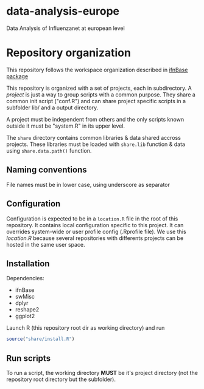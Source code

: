 # data-analysis-europe
Data Analysis of Influenzanet at european level

# Repository organization

This repository follows the workspace organization described in [ifnBase package](https://github.com/cturbelin/ifnBase/blob/master/vignettes/workspace.Rmd)

This repository is organized with a set of projects, each in subdirectory. A *project* is just a way to group scripts with a common purpose. They share a common init script ("conf.R") and can share project specific scripts in a subfolder lib/ and a output directory.

A project must be independent from others and the only scripts known outside it must be "system.R" in its upper level.

The `share` directory contains common libraries & data shared accross projects. These libraries must be loaded with `share.lib` function & data using `share.data.path()` function.


## Naming conventions

File names must be in lower case, using underscore as separator

## Configuration

Configuration is expected to be in a `location.R` file in the root of this repository. It contains local configuration specific to this project. It can overrides system-wide or user profile config (.Rprofile file). We use this *location.R* because several repositories with differents projects can be hosted in the same user space.

## Installation

Dependencies:
 - ifnBase
 - swMisc
 - dplyr
 - reshape2
 - ggplot2

Launch R (this repository root dir as working directory) and run
```R
source("share/install.R")

```

## Run scripts

To run a script, the working directory **MUST** be it's project directory (not the repository root directory but the subfolder).
